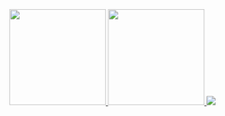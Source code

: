 <div>
  <a href="https://https://github.com/CarlosEdu1">
  <img height="172em" src="https://github-readme-stats.vercel.app/api?username=CarlosEdu1&show_icons=true&theme=aura&include_all_commits=false&hide=issues"/>
  <img height="172em" src="https://github-readme-stats.vercel.app/api/top-langs/?username=CarlosEdu1&layout=compact&langs_count=7&theme=aura"/>
  <img src="https://devicons.dev.br/icons?icon=Github,Java,VSCode,Git,HTML,CSS&size=60&theme=dark&perline=14">
</div>
